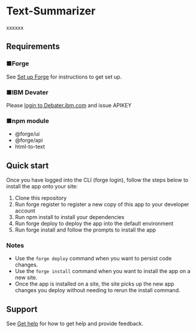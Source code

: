 # Text-Summarizer
xxxxxx


## Requirements
### ■Forge
See [Set up Forge](https://developer.atlassian.com/platform/forge/set-up-forge/) for instructions to get set up.

### ■IBM Devater
Please [login to Debater.ibm.com](https://early-access-program.debater.res.ibm.com//) and issue APIKEY

### ■npm module 
 - @forge/ui
 - @forge/api
 - html-to-text

## Quick start
Once you have logged into the CLI (forge login), follow the steps below to install the app onto your site:
1. Clone this repository
2. Run forge register to register a new copy of this app to your developer account
3. Run npm install to install your dependencies
4. Run forge deploy to deploy the app into the default environment
5. Run forge install and follow the prompts to install the app

### Notes
- Use the `forge deploy` command when you want to persist code changes.
- Use the `forge install` command when you want to install the app on a new site.
- Once the app is installed on a site, the site picks up the new app changes you deploy without needing to rerun the install command.

## Support
See [Get help](https://developer.atlassian.com/platform/forge/get-help/) for how to get help and provide feedback.
